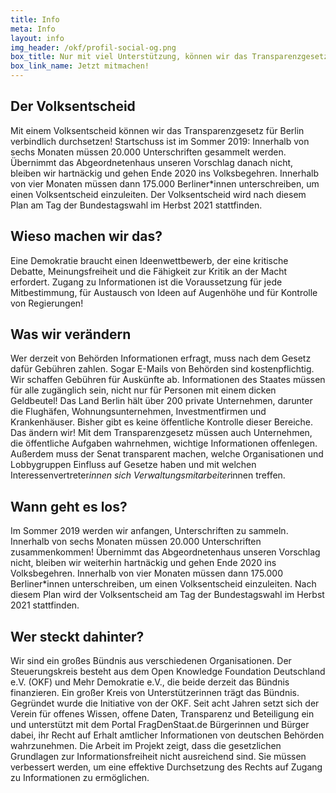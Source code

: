 ```yaml
---
title: Info
meta: Info
layout: info
img_header: /okf/profil-social-og.png
box_title: Nur mit viel Unterstützung, können wir das Transparenzgesetz auf den Weg bringen! Wir freuen uns auf deine Unterstützung!
box_link_name: Jetzt mitmachen!
---
```


## Der Volksentscheid
Mit einem Volksentscheid können wir das Transparenzgesetz für Berlin verbindlich durchsetzen! Startschuss ist im Sommer 2019: Innerhalb von sechs Monaten müssen 20.000 Unterschriften gesammelt werden. Übernimmt das Abgeordnetenhaus unseren Vorschlag danach nicht, bleiben wir hartnäckig und gehen Ende 2020 ins Volksbegehren. Innerhalb von vier Monaten müssen dann 175.000 Berliner*innen unterschreiben, um einen Volksentscheid einzuleiten. Der Volksentscheid wird nach diesem Plan am Tag der Bundestagswahl im Herbst 2021 stattfinden.

## Wieso machen wir das?
Eine Demokratie braucht einen Ideenwettbewerb, der eine kritische Debatte, Meinungsfreiheit und die Fähigkeit zur Kritik an der Macht erfordert. Zugang zu Informationen ist die Voraussetzung für jede Mitbestimmung, für Austausch von Ideen auf Augenhöhe und für Kontrolle von Regierungen!

## Was wir verändern
Wer derzeit von Behörden Informationen erfragt, muss nach dem Gesetz dafür Gebühren zahlen. Sogar E-Mails von Behörden sind kostenpflichtig. Wir schaffen Gebühren für Auskünfte ab. Informationen des Staates müssen für alle zugänglich sein, nicht nur für Personen mit einem dicken Geldbeutel! Das Land Berlin hält über 200 private Unternehmen, darunter die Flughäfen, Wohnungsunternehmen, Investmentfirmen und Krankenhäuser. Bisher gibt es keine öffentliche Kontrolle dieser Bereiche. Das ändern wir! Mit dem Transparenzgesetz müssen auch Unternehmen, die öffentliche Aufgaben wahrnehmen, wichtige Informationen offenlegen. Außerdem muss der Senat transparent machen, welche Organisationen und Lobbygruppen Einfluss auf Gesetze haben und mit welchen Interessenvertreter*innen sich Verwaltungsmitarbeiter*innen treffen.

## Wann geht es los?
Im Sommer 2019 werden wir anfangen, Unterschriften zu sammeln. Innerhalb von sechs Monaten müssen 20.000 Unterschriften zusammenkommen! Übernimmt das Abgeordnetenhaus unseren Vorschlag nicht, bleiben wir weiterhin hartnäckig und gehen Ende 2020 ins Volksbegehren. Innerhalb von vier Monaten müssen dann 175.000 Berliner*innen unterschreiben, um einen Volksentscheid einzuleiten. Nach diesem Plan wird der Volksentscheid am Tag der Bundestagswahl im Herbst 2021 stattfinden.

## Wer steckt dahinter?

Wir sind ein großes Bündnis aus verschiedenen Organisationen. Der Steuerungskreis besteht aus dem Open Knowledge Foundation Deutschland e.V. (OKF) und Mehr Demokratie e.V., die beide derzeit das Bündnis finanzieren. Ein großer Kreis von Unterstützerinnen trägt das Bündnis.
Gegründet wurde die Initiative von der OKF. Seit acht  Jahren setzt sich der Verein für offenes Wissen, offene Daten, Transparenz und Beteiligung ein und unterstützt mit dem Portal FragDenStaat.de Bürgerinnen und Bürger dabei, ihr Recht auf Erhalt amtlicher Informationen von deutschen Behörden wahrzunehmen. Die Arbeit im Projekt zeigt, dass die gesetzlichen Grundlagen zur Informationsfreiheit nicht ausreichend sind. Sie müssen verbessert werden, um eine effektive Durchsetzung des Rechts auf Zugang zu Informationen zu ermöglichen.
